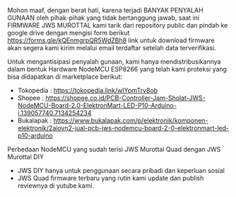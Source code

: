 Mohon maaf, dengan berat hati, karena terjadi BANYAK PENYALAH GUNAAN oleh pihak-pihak yang tidak bertanggung jawab, saat ini FIRMWARE JWS MUROTTAL kami tarik dari repository public dan pindah ke google drive dengan mengisi form berikut https://forms.gle/kQEnmgrpQR5WdZBh8 link untuk download firmware akan segera kami kirim melalui email terdaftar setelah data terverifikasi.

Untuk mengantisipasi penyalah gunaan, kami hanya mendistribusikannya dalam bentuk Hardware NodeMCU ESP8266 yang telah kami proteksi yang bisa didapatkan di marketplace berikut:

- Tokopedia : https://tokopedia.link/wIYpmTrv8ob
- Shopee : https://shopee.co.id/PCB-Controller-Jam-Sholat-JWS-NodeMCU-Board-2.0-ElektronMart-LED-P10-Arduino-i.139057740.7134254234
- Bukalapak : https://www.bukalapak.com/p/elektronik/komponen-elektronik/2aiovn2-jual-pcb-jws-nodemcu-board-2-0-elektronmart-led-p10-arduino

Perbedaan NodeMCU yang sudah terisi JWS Murottal Quad dengan JWS Murottal DIY

- JWS DIY hanya untuk penggunaan secara pribadi dan keperluan sosial
- JWS Quad firmware terbaru yang rutin kami update dan publish reviewnya di yutube kami.
